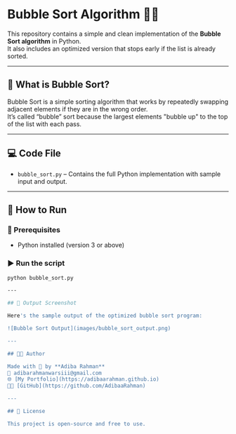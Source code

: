 # Bubble Sort Algorithm 🧼🔁

This repository contains a simple and clean implementation of the **Bubble Sort algorithm** in Python.  
It also includes an optimized version that stops early if the list is already sorted.

---

## 📌 What is Bubble Sort?

Bubble Sort is a simple sorting algorithm that works by repeatedly swapping adjacent elements if they are in the wrong order.  
It’s called “bubble” sort because the largest elements "bubble up" to the top of the list with each pass.

---

## 💻 Code File

- `bubble_sort.py` – Contains the full Python implementation with sample input and output.

---

## 🚀 How to Run

### 📁 Prerequisites
- Python installed (version 3 or above)

### ▶️ Run the script

```bash
python bubble_sort.py

---

## 📸 Output Screenshot

Here's the sample output of the optimized bubble sort program:

![Bubble Sort Output](images/bubble_sort_output.png)

---

## 👩‍💻 Author

Made with 💙 by **Adiba Rahman**  
📧 adibarahmanwarsiii@gmail.com  
🌐 [My Portfolio](https://adibaarahman.github.io)  
🐱‍💻 [GitHub](https://github.com/AdibaaRahman)

---

## 📜 License

This project is open-source and free to use.
